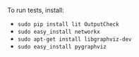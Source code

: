 To run tests, install:

- `sudo pip install lit OutputCheck`
- `sudo easy_install networkx`
- `sudo apt-get install libgraphviz-dev`
- `sudo easy_install pygraphviz`

